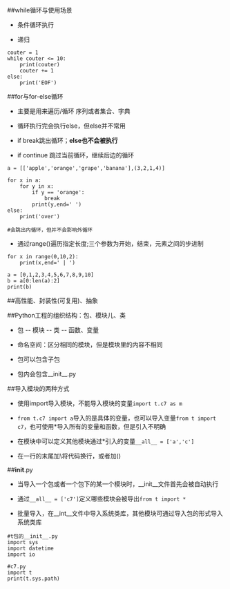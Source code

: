 ##while循环与使用场景

- 条件循环执行

- 递归

```
couter = 1
while couter <= 10:
    print(couter)
    couter += 1
else:
    print('EOF')
```



##for与for-else循环

- 主要是用来遍历/循环 序列或者集合、字典

- 循环执行完会执行else，但else并不常用

- if break跳出循环；**else也不会被执行**

- if continue 跳过当前循环，继续后边的循环

```
a = [['apple','orange','grape','banana'],(3,2,1,4)]

for x in a:
    for y in x:
        if y == 'orange':
            break
        print(y,end=' ')
else:
    print('over')
    
#会跳出内循环，但并不会影响外循环
```

- 通过range()遍历指定长度;三个参数为开始，结束，元素之间的步进制

```
for x in range(0,10,2):
    print(x,end=' | ')
    
a = [0,1,2,3,4,5,6,7,8,9,10]
b = a[0:len(a):2]
print(b)
```




##高性能、封装性(可复用)、抽象




##Python工程的组织结构：包、模块儿、类

- 包 -- 模块 -- 类 -- 函数、变量

- 命名空间：区分相同的模块，但是模块里的内容不相同

- 包可以包含子包

- 包内会包含__init__.py




##导入模块的两种方式

- 使用import导入模块，不能导入模块的变量`import t.c7 as m`

- `from t.c7 import a`导入的是具体的变量，也可以导入变量`from t import c7`，也可使用*导入所有的变量和函数，但是引入不明确

- 在模块中可以定义其他模块通过*引入的变量`__all__ = ['a','c']`

- 在一行的末尾加\将代码换行，或者加()




##__init__.py

- 当导入一个包或者一个包下的某一个模块时，__init__文件首先会被自动执行

- 通过`__all__ = ['c7']`定义哪些模块会被导出`from t import *`

- 批量导入，在__int__文件中导入系统类库，其他模块可通过导入包的形式导入系统类库

```
#t包的__init__.py
import sys
import datetime
import io

#c7.py
import t
print(t.sys.path)
```



